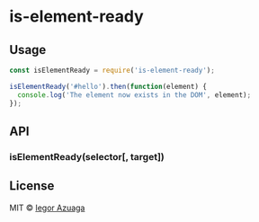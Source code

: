 # is-element-ready

## Usage

```javascript
const isElementReady = require('is-element-ready');

isElementReady('#hello').then(function(element) {
  console.log('The element now exists in the DOM', element);
});
```

## API

### isElementReady(selector[, target])

## License
MIT © [Iegor Azuaga](https://github.com/iiegor)
